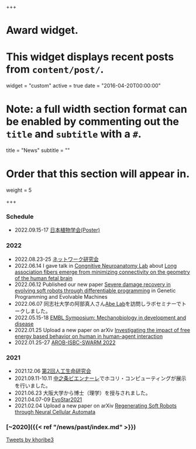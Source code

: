 +++
# Award widget.
# This widget displays recent posts from `content/post/`.
widget = "custom"
active = true
date = "2016-04-20T00:00:00"

# Note: a full width section format can be enabled by commenting out the `title` and `subtitle` with a `#`.
 title = "News"
 subtitle = ""

# Order that this section will appear in.
weight = 5

+++
### Schedule
- 2022.09.15-17 [日本植物学会(Poster)](http://bsj.or.jp/bsj86/index.html)  
### 2022
- 2022.08.23-25 [ネットワーク研究会](https://www.network-science-seminar.com/activities/2022)  
- 2022.06.14 I gave talk in [Congnitive Neuroanatomy Lab](https://www.neuroconnlab.org/) about [Long association fibers emerge from minimizing connectivity on the geometry of the human fetal brain](https://www.slideshare.net/kazuyahoribe/220614margulieslabpdf)
- 2022.06.12 Published our new paper [Severe damage recovery in evolving soft robots through differentiable programming](https://rdcu.be/cPvCp) in Genetic Programming and Evolvable Machines
- 2022.06.07 同志社大学の阿部真人さん[Abe Lab](https://masatoabe.com/)を訪問しラボセミナーでトークしました。
- 2022.05.15-18 [EMBL Symposium: Mechanobiology in development and disease](https://www.embl.org/about/info/course-and-conference-office/events/ees22-05/)
- 2022.01.25 Upload a new paper on arXiv [Investigating the impact of free energy based behavior on human in human-agent interaction](https://arxiv.org/abs/2201.10164)
- 2022.01.25-27 [AROB-ISBC-SWARM 2022](https://isarob.org/symposium/)
### 2021

- 2021.12.06 [第2回人工生命研究会](https://alife-japan.org/archives/event/workshop002)
- 2021.09.11-10.11 [中之条ビエンナーレ](https://nakanojo-biennale.com/)でホコリ・コンピューティングが展示を行いました。
- 2021.06.23 大阪大学から博士（理学）を授与されました。 
- 2021.04.07-09 [EvoStar2021](http://www.evostar.org/2021/)
- 2021.02.04 Upload a new paper on arXiv [Regenerating Soft Robots through Neural Cellular Automata](https://arxiv.org/abs/2102.02579) 

### [~2020]({{< ref "/news/past/index.md" >}})  



<a class="twitter-timeline" data-height="300" data-theme="light" href="https://twitter.com/khoribe3?ref_src=twsrc%5Etfw">Tweets by khoribe3</a> <script async src="https://platform.twitter.com/widgets.js" charset="utf-8"></script>